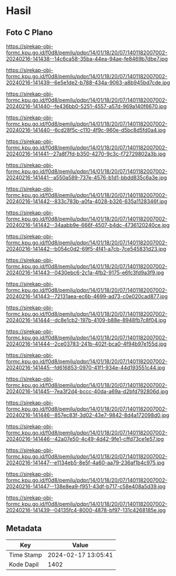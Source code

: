 # Hasil

## Foto C Plano

https://sirekap-obj-formc.kpu.go.id/f0d8/pemilu/pdpr/14/01/18/20/07/1401182007002-20240216-141438--14c6ca58-35ba-44ea-94ae-fe8469b7dbe7.jpg

https://sirekap-obj-formc.kpu.go.id/f0d8/pemilu/pdpr/14/01/18/20/07/1401182007002-20240216-141439--6e5e1de2-b788-434a-9063-a8b945bd7cde.jpg

https://sirekap-obj-formc.kpu.go.id/f0d8/pemilu/pdpr/14/01/18/20/07/1401182007002-20240216-141440--fe436bb0-5251-4557-a57d-969a140f6670.jpg

https://sirekap-obj-formc.kpu.go.id/f0d8/pemilu/pdpr/14/01/18/20/07/1401182007002-20240216-141440--6cd28f5c-c110-4f9c-960e-d5bc8d5fd0a4.jpg

https://sirekap-obj-formc.kpu.go.id/f0d8/pemilu/pdpr/14/01/18/20/07/1401182007002-20240216-141441--27a8f7fd-b350-4270-9c3c-f72729802a3b.jpg

https://sirekap-obj-formc.kpu.go.id/f0d8/pemilu/pdpr/14/01/18/20/07/1401182007002-20240216-141441--a550a589-737e-4576-b1d1-bbdd835c6a3e.jpg

https://sirekap-obj-formc.kpu.go.id/f0d8/pemilu/pdpr/14/01/18/20/07/1401182007002-20240216-141442--833c783b-a0fa-4028-b326-635a1128346f.jpg

https://sirekap-obj-formc.kpu.go.id/f0d8/pemilu/pdpr/14/01/18/20/07/1401182007002-20240216-141442--34aabb9e-666f-4507-b4dc-4736120240ce.jpg

https://sirekap-obj-formc.kpu.go.id/f0d8/pemilu/pdpr/14/01/18/20/07/1401182007002-20240216-141442--b054c0d2-69f5-4f41-a7cb-7ce545831d23.jpg

https://sirekap-obj-formc.kpu.go.id/f0d8/pemilu/pdpr/14/01/18/20/07/1401182007002-20240216-141443--0430ebc6-2c1a-4fb2-9175-e6fc3fd9a3f9.jpg

https://sirekap-obj-formc.kpu.go.id/f0d8/pemilu/pdpr/14/01/18/20/07/1401182007002-20240216-141443--72131aea-ec6b-4699-ad73-c0e020cad877.jpg

https://sirekap-obj-formc.kpu.go.id/f0d8/pemilu/pdpr/14/01/18/20/07/1401182007002-20240216-141444--dc8e1cb2-197b-4109-b88e-8948fb7c8f04.jpg

https://sirekap-obj-formc.kpu.go.id/f0d8/pemilu/pdpr/14/01/18/20/07/1401182007002-20240216-141444--2ce03783-241b-402f-bca0-4f94b97e155d.jpg

https://sirekap-obj-formc.kpu.go.id/f0d8/pemilu/pdpr/14/01/18/20/07/1401182007002-20240216-141445--fd616853-0970-41f1-934e-44d193551c44.jpg

https://sirekap-obj-formc.kpu.go.id/f0d8/pemilu/pdpr/14/01/18/20/07/1401182007002-20240216-141445--7ea3f2d4-bccc-40da-a69a-d2bfd792806d.jpg

https://sirekap-obj-formc.kpu.go.id/f0d8/pemilu/pdpr/14/01/18/20/07/1401182007002-20240216-141446--857ec83f-3d02-43e7-9842-8d4a172098d0.jpg

https://sirekap-obj-formc.kpu.go.id/f0d8/pemilu/pdpr/14/01/18/20/07/1401182007002-20240216-141446--42a07e50-4c49-4d42-9fe1-cffd73ce1e57.jpg

https://sirekap-obj-formc.kpu.go.id/f0d8/pemilu/pdpr/14/01/18/20/07/1401182007002-20240216-141447--e1134eb5-8e5f-4a60-aa79-236af1b4c975.jpg

https://sirekap-obj-formc.kpu.go.id/f0d8/pemilu/pdpr/14/01/18/20/07/1401182007002-20240216-141447--138e8ea9-f951-43df-b717-c58e408a5d39.jpg

https://sirekap-obj-formc.kpu.go.id/f0d8/pemilu/pdpr/14/01/18/20/07/1401182007002-20240216-141439--04135fc4-8000-4878-bf97-131c4268185e.jpg


## Metadata

| Key        | Value               |
| ---------- | ------------------- |
| Time Stamp | 2024-02-17 13:05:41 |
| Kode Dapil | 1402                |



